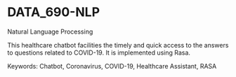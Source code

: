 # DATA_690-NLP
Natural Language Processing

This healthcare chatbot facilities the timely and quick access to the answers to questions related to COVID-19. It is implemented using Rasa.

Keywords: Chatbot, Coronavirus, COVID-19, Healthcare Assistant, RASA

